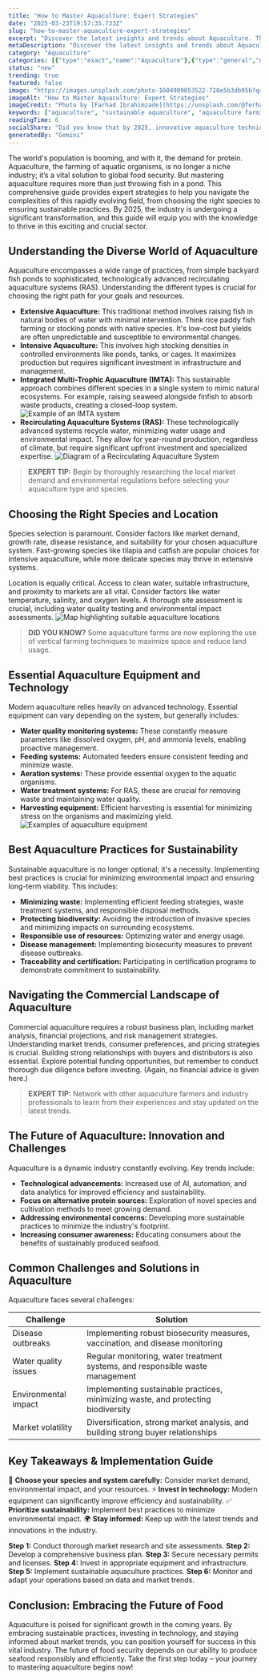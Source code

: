 ```yaml
---
title: "How to Master Aquaculture: Expert Strategies"
date: "2025-03-23T19:57:35.733Z"
slug: "how-to-master-aquaculture-expert-strategies"
excerpt: "Discover the latest insights and trends about Aquaculture. This comprehensive guide covers everything you need to know about Aquaculture in 2025."
metaDescription: "Discover the latest insights and trends about Aquaculture. This comprehensive guide covers everything you need to know about Aquaculture in 2025."
category: "Aquaculture"
categories: [{"type":"exact","name":"Aquaculture"},{"type":"general","name":"Environmental Science"},{"type":"medium","name":"Water Quality Management"},{"type":"specific","name":"Nutrient Cycling"},{"type":"niche","name":"Nitrification Control"}]
status: "new"
trending: true
featured: false
image: "https://images.unsplash.com/photo-1604909053522-720e5b3db95b?q=85&w=1200&fit=max&fm=webp&auto=compress"
imageAlt: "How to Master Aquaculture: Expert Strategies"
imageCredit: "Photo by [Farhad Ibrahimzade](https://unsplash.com/@ferhadd) on Unsplash"
keywords: ["aquaculture", "sustainable aquaculture", "aquaculture farming", "types of aquaculture", "aquaculture equipment", "best aquaculture practices", "commercial aquaculture", "aquaculture investment", "how to start an aquaculture farm", "future of aquaculture"]
readingTime: 6
socialShare: "Did you know that by 2025, innovative aquaculture techniques like IMTA are revolutionizing seafood production, making it both more sustainable and efficient than ever before?  The future of food is in the water!"
generatedBy: "Gemini"
---
```




The world's population is booming, and with it, the demand for protein.  Aquaculture, the farming of aquatic organisms, is no longer a niche industry; it’s a vital solution to global food security.  But mastering aquaculture requires more than just throwing fish in a pond. This comprehensive guide provides expert strategies to help you navigate the complexities of this rapidly evolving field, from choosing the right species to ensuring sustainable practices.  By 2025, the industry is undergoing a significant transformation, and this guide will equip you with the knowledge to thrive in this exciting and crucial sector.

## Understanding the Diverse World of Aquaculture

Aquaculture encompasses a wide range of practices, from simple backyard fish ponds to sophisticated, technologically advanced recirculating aquaculture systems (RAS).  Understanding the different types is crucial for choosing the right path for your goals and resources.

* **Extensive Aquaculture:**  This traditional method involves raising fish in natural bodies of water with minimal intervention.  Think rice paddy fish farming or stocking ponds with native species.  It's low-cost but yields are often unpredictable and susceptible to environmental changes.
* **Intensive Aquaculture:**  This involves high stocking densities in controlled environments like ponds, tanks, or cages.  It maximizes production but requires significant investment in infrastructure and management.
* **Integrated Multi-Trophic Aquaculture (IMTA):**  This sustainable approach combines different species in a single system to mimic natural ecosystems.  For example, raising seaweed alongside finfish to absorb waste products, creating a closed-loop system.  ![Example of an IMTA system](https://images.unsplash.com/photo-1519122295308-bdb40916b529?q=85&w=1200&fit=max&fm=webp&auto=compress)
* **Recirculating Aquaculture Systems (RAS):**  These technologically advanced systems recycle water, minimizing water usage and environmental impact.  They allow for year-round production, regardless of climate, but require significant upfront investment and specialized expertise.  ![Diagram of a Recirculating Aquaculture System](https://images.unsplash.com/photo-1604909053522-720e5b3db95b?q=85&w=1200&fit=max&fm=webp&auto=compress)

> **EXPERT TIP:**  Begin by thoroughly researching the local market demand and environmental regulations before selecting your aquaculture type and species.

## Choosing the Right Species and Location

Species selection is paramount. Consider factors like market demand, growth rate, disease resistance, and suitability for your chosen aquaculture system.  Fast-growing species like tilapia and catfish are popular choices for intensive aquaculture, while more delicate species may thrive in extensive systems.

Location is equally critical.  Access to clean water, suitable infrastructure, and proximity to markets are all vital.  Consider factors like water temperature, salinity, and oxygen levels.  A thorough site assessment is crucial, including water quality testing and environmental impact assessments.  ![Map highlighting suitable aquaculture locations](https://images.unsplash.com/photo-1654346714071-272c228a7498?q=85&w=1200&fit=max&fm=webp&auto=compress)

> **DID YOU KNOW?**  Some aquaculture farms are now exploring the use of vertical farming techniques to maximize space and reduce land usage.

## Essential Aquaculture Equipment and Technology

Modern aquaculture relies heavily on advanced technology.  Essential equipment can vary depending on the system, but generally includes:

* **Water quality monitoring systems:**  These constantly measure parameters like dissolved oxygen, pH, and ammonia levels, enabling proactive management.
* **Feeding systems:**  Automated feeders ensure consistent feeding and minimize waste.
* **Aeration systems:**  These provide essential oxygen to the aquatic organisms.
* **Water treatment systems:**  For RAS, these are crucial for removing waste and maintaining water quality.
* **Harvesting equipment:**  Efficient harvesting is essential for minimizing stress on the organisms and maximizing yield. ![Examples of aquaculture equipment](https://images.unsplash.com/photo-1649347173558-a305d7b8ff98?q=85&w=1200&fit=max&fm=webp&auto=compress)

## Best Aquaculture Practices for Sustainability

Sustainable aquaculture is no longer optional; it's a necessity.  Implementing best practices is crucial for minimizing environmental impact and ensuring long-term viability.  This includes:

* **Minimizing waste:**  Implementing efficient feeding strategies, waste treatment systems, and responsible disposal methods.
* **Protecting biodiversity:**  Avoiding the introduction of invasive species and minimizing impacts on surrounding ecosystems.
* **Responsible use of resources:**  Optimizing water and energy usage.
* **Disease management:**  Implementing biosecurity measures to prevent disease outbreaks.
* **Traceability and certification:**  Participating in certification programs to demonstrate commitment to sustainability.

## Navigating the Commercial Landscape of Aquaculture

Commercial aquaculture requires a robust business plan, including market analysis, financial projections, and risk management strategies.  Understanding market trends, consumer preferences, and pricing strategies is crucial.  Building strong relationships with buyers and distributors is also essential.  Explore potential funding opportunities, but remember to conduct thorough due diligence before investing.  (Again, no financial advice is given here.)

> **EXPERT TIP:**  Network with other aquaculture farmers and industry professionals to learn from their experiences and stay updated on the latest trends.

## The Future of Aquaculture: Innovation and Challenges

Aquaculture is a dynamic industry constantly evolving.  Key trends include:

* **Technological advancements:**  Increased use of AI, automation, and data analytics for improved efficiency and sustainability.
* **Focus on alternative protein sources:**  Exploration of novel species and cultivation methods to meet growing demand.
* **Addressing environmental concerns:**  Developing more sustainable practices to minimize the industry's footprint.
* **Increasing consumer awareness:**  Educating consumers about the benefits of sustainably produced seafood.

## Common Challenges and Solutions in Aquaculture

Aquaculture faces several challenges:

| Challenge          | Solution                                                                     |
|----------------------|-----------------------------------------------------------------------------|
| Disease outbreaks    | Implementing robust biosecurity measures, vaccination, and disease monitoring |
| Water quality issues | Regular monitoring, water treatment systems, and responsible waste management |
| Environmental impact | Implementing sustainable practices, minimizing waste, and protecting biodiversity |
| Market volatility   | Diversification, strong market analysis, and building strong buyer relationships |

## Key Takeaways & Implementation Guide

🔑 **Choose your species and system carefully:** Consider market demand, environmental impact, and your resources.
⚡ **Invest in technology:**  Modern equipment can significantly improve efficiency and sustainability.
✅ **Prioritize sustainability:**  Implement best practices to minimize environmental impact.
🌍 **Stay informed:**  Keep up with the latest trends and innovations in the industry.

**Step 1:** Conduct thorough market research and site assessments.
**Step 2:** Develop a comprehensive business plan.
**Step 3:** Secure necessary permits and licenses.
**Step 4:** Invest in appropriate equipment and infrastructure.
**Step 5:** Implement sustainable aquaculture practices.
**Step 6:** Monitor and adapt your operations based on data and market trends.

## Conclusion: Embracing the Future of Food

Aquaculture is poised for significant growth in the coming years. By embracing sustainable practices, investing in technology, and staying informed about market trends, you can position yourself for success in this vital industry.  The future of food security depends on our ability to produce seafood responsibly and efficiently.  Take the first step today – your journey to mastering aquaculture begins now!

